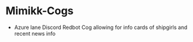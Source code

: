 # Mimikk-Cogs
- Azure lane Discord Redbot Cog allowing for info cards of shipgirls and recent news info
